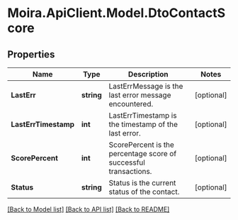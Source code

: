# Moira.ApiClient.Model.DtoContactScore

## Properties

Name | Type | Description | Notes
------------ | ------------- | ------------- | -------------
**LastErr** | **string** | LastErrMessage is the last error message encountered. | [optional] 
**LastErrTimestamp** | **int** | LastErrTimestamp is the timestamp of the last error. | [optional] 
**ScorePercent** | **int** | ScorePercent is the percentage score of successful transactions. | [optional] 
**Status** | **string** | Status is the current status of the contact. | [optional] 

[[Back to Model list]](../../README.md#documentation-for-models) [[Back to API list]](../../README.md#documentation-for-api-endpoints) [[Back to README]](../../README.md)

